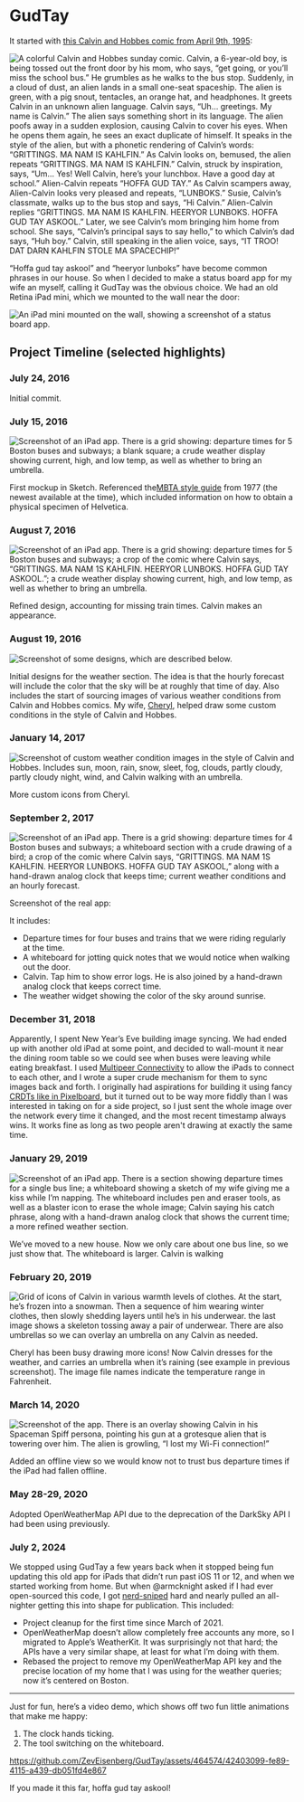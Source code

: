 # GudTay

It started with [this Calvin and Hobbes comic from April 9th, 1995](https://www.gocomics.com/calvinandhobbes/1995/04/09):

![A colorful Calvin and Hobbes sunday comic. Calvin, a 6-year-old boy, is being tossed out the front door by his mom, who says, “get going, or you’ll miss the school bus.” He grumbles as he walks to the bus stop. Suddenly, in a cloud of dust, an alien lands in a small one-seat spaceship. The alien is green, with a pig snout, tentacles, an orange hat, and headphones. It greets Calvin in an unknown alien language. Calvin says, “Uh… greetings. My name is Calvin.” The alien says something short in its language. The alien poofs away in a sudden explosion, causing Calvin to cover his eyes. When he opens them again, he sees an exact duplicate of himself. It speaks in the style of the alien, but with a phonetic rendering of Calvin’s words: “GRITTINGS. MA NAM IS KAHLFIN.” As Calvin looks on, bemused, the alien repeats “GRITTINGS. MA NAM IS KAHLFIN.” Calvin, struck by inspiration, says, “Um… Yes! Well Calvin, here’s your lunchbox. Have a good day at school.” Alien-Calvin repeats “HOFFA GUD TAY.” As Calvin scampers away, Alien-Calvin looks very pleased and repeats, “LUNBOKS.” Susie, Calvin’s classmate, walks up to the bus stop and says, “Hi Calvin.” Alien-Calvin replies “GRITTINGS. MA NAM IS KAHLFIN. HEERYOR LUNBOKS. HOFFA GUD TAY ASKOOL.” Later, we see Calvin’s mom bringing him home from school. She says, “Calvin’s principal says to say hello,” to which Calvin’s dad says, “Huh boy.” Calvin, still speaking in the alien voice, says, “IT TROO! DAT DARN KAHLFIN STOLE MA SPACECHIP!”](Graphics/readme/GudTayComic.jpg)

“Hoffa gud tay askool” and “heeryor lunboks” have become common phrases in our house. So when I decided to make a status board app for my wife an myself, calling it GudTay was the obvious choice. We had an old Retina iPad mini, which we mounted to the wall near the door:

![An iPad mini mounted on the wall, showing a screenshot of a status board app.](Graphics/readme/iPadOnWall.jpg)

## Project Timeline (selected highlights)

### July 24, 2016

Initial commit.

### July 15, 2016

![Screenshot of an iPad app. There is a grid showing: departure times for 5 Boston buses and subways; a blank square; a crude weather display showing current, high, and low temp, as well as whether to bring an umbrella.](Graphics/readme/2016-07-25_Design.png)

First mockup in Sketch. Referenced the[MBTA style guide](https://www.mbta.com/engineering/design-standards-and-guidelines) from 1977 (the newest available at the time), which included information on how to obtain a physical specimen of Helvetica.

### August 7, 2016

![Screenshot of an iPad app. There is a grid showing: departure times for 5 Boston buses and subways; a crop of the comic where Calvin says, “GRITTINGS. MA NAM 1S KAHLFIN. HEERYOR LUNBOKS. HOFFA GUD TAY ASKOOL.”; a crude weather display showing current, high, and low temp, as well as whether to bring an umbrella.](Graphics/readme/2016-08-07_Design.png)

Refined design, accounting for missing train times. Calvin makes an appearance.

### August 19, 2016

![Screenshot of some designs, which are described below.](Graphics/readme/2016-07-19_Design.png)

Initial designs for the weather section. The idea is that the hourly forecast will include the color that the sky will be at roughly that time of day. Also includes the start of sourcing images of various weather conditions from Calvin and Hobbes comics. My wife, [Cheryl](http://www.cherylpedersen.com), helped draw some custom conditions in the style of Calvin and Hobbes.

### January 14, 2017

![Screenshot of custom weather condition images in the style of Calvin and Hobbes. Includes sun, moon, rain, snow, sleet, fog, clouds, partly cloudy, partly cloudy night, wind, and Calvin walking with an umbrella.](Graphics/readme/2017-01-14_Design.png)

More custom icons from Cheryl.

### September 2, 2017

![Screenshot of an iPad app. There is a grid showing: departure times for 4 Boston buses and subways; a whiteboard section with a crude drawing of a bird; a crop of the comic where Calvin says, “GRITTINGS. MA NAM 1S KAHLFIN. HEERYOR LUNBOKS. HOFFA GUD TAY ASKOOL,” along with a hand-drawn analog clock that keeps time; current weather conditions and an hourly forecast.](Graphics/readme/Grid.png)

Screenshot of the real app:

It includes:

- Departure times for four buses and trains that we were riding regularly at the time.
- A whiteboard for jotting quick notes that we would notice when walking out the door.
- Calvin. Tap him to show error logs. He is also joined by a hand-drawn analog clock that keeps correct time.
- The weather widget showing the color of the sky around sunrise.

### December 31, 2018

Apparently, I spent New Year’s Eve building image syncing. We had ended up with another old iPad at some point, and decided to wall-mount it near the dining room table so we could see when buses were leaving while eating breakfast. I used [Multipeer Connectivity](https://developer.apple.com/documentation/multipeerconnectivity) to allow the iPads to connect to each other, and I wrote a super crude mechanism for them to sync images back and forth. I originally had aspirations for building it using fancy [CRDTs like in Pixelboard](https://medium.com/bpxl-craft/building-a-peer-to-peer-whiteboarding-app-for-ipad-2a4c7728863e), but it turned out to be way more fiddly than I was interested in taking on for a side project, so I just sent the whole image over the network every time it changed, and the most recent timestamp always wins. It works fine as long as two people aren't drawing at exactly the same time.

### January 29, 2019

![Screenshot of an iPad app. There is a section showing departure times for a single bus line; a whiteboard showing a sketch of my wife giving me a kiss while I’m napping. The whiteboard includes pen and eraser tools, as well as a blaster icon to erase the whole image; Calvin saying his catch phrase, along with a hand-drawn analog clock that shows the current time; a more refined weather section.](Graphics/readme/2019-01-29_Screenshot.png)

We’ve moved to a new house. Now we only care about one bus line, so we just show that. The whiteboard is larger. Calvin is walking

### February 20, 2019

![Grid of icons of Calvin in various warmth levels of clothes. At the start, he’s frozen into a snowman. Then a sequence of him wearing winter clothes, then slowly shedding layers until he’s in his underwear. the last image shows a skeleton tossing away a pair of underwear. There are also umbrellas so we can overlay an umbrella on any Calvin as needed.](Graphics/readme/2019-02-20_Design.png)

Cheryl has been busy drawing more icons! Now Calvin dresses for the weather, and carries an umbrella when it’s raining (see example in previous screenshot). The image file names indicate the temperature range in Fahrenheit.

### March 14, 2020

![Screenshot of the app. There is an overlay showing Calvin in his Spaceman Spiff persona, pointing his gun at a grotesque alien that is towering over him. The alien is growling, “I lost my Wi-Fi connection!”](Graphics/readme/2020-03-14_Screenshot.png)

Added an offline view so we would know not to trust bus departure times if the iPad had fallen offline.

### May 28-29, 2020

Adopted OpenWeatherMap API due to the deprecation of the DarkSky API I had been using previously.

### July 2, 2024

We stopped using GudTay a few years back when it stopped being fun updating this old app for iPads that didn’t run past iOS 11 or 12, and when we started working from home. But when @armcknight asked if I had ever open-sourced this code, I got [nerd-sniped](https://xkcd.com/356/) hard and nearly pulled an all-nighter getting this into shape for publication. This included:

- Project cleanup for the first time since March of 2021.
- OpenWeatherMap doesn’t allow completely free accounts any more, so I migrated to Apple’s WeatherKit. It was surprisingly not that hard; the APIs have a very similar shape, at least for what I’m doing with them.
- Rebased the project to remove my OpenWeatherMap API key and the precise location of my home that I was using for the weather queries; now it’s centered on Boston.

<hr />

Just for fun, here’s a video demo, which shows off two fun little animations that make me happy:

1. The clock hands ticking.
2. The tool switching on the whiteboard.

https://github.com/ZevEisenberg/GudTay/assets/464574/42403099-fe89-4115-a439-db051fd4e867

If you made it this far, hoffa gud tay askool!
